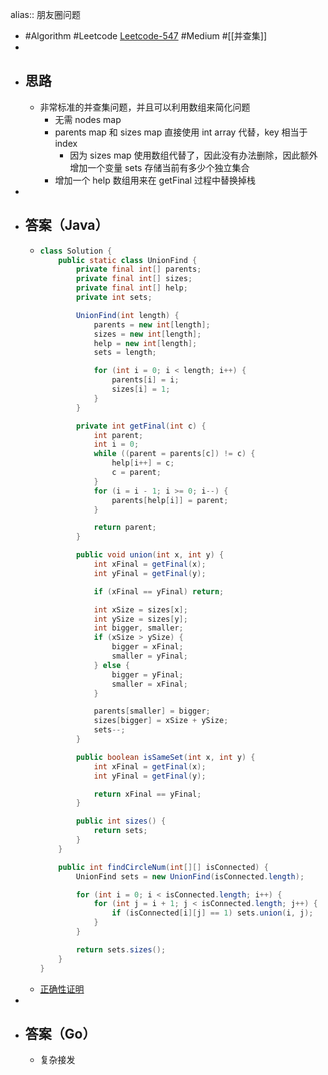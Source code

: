 alias:: 朋友圈问题

- #Algorithm #Leetcode [Leetcode-547](https://leetcode-cn.com/problems/number-of-provinces/) #Medium #[[并查集]]
-
- ## 思路
	- 非常标准的并查集问题，并且可以利用数组来简化问题
		- 无需 nodes map
		- parents map 和 sizes map 直接使用 int array 代替，key 相当于 index
			- 因为 sizes map 使用数组代替了，因此没有办法删除，因此额外增加一个变量 sets 存储当前有多少个独立集合
		- 增加一个 help 数组用来在 getFinal 过程中替换掉栈
-
- ## 答案（Java）
	- ```java
	  class Solution {
	      public static class UnionFind {
	          private final int[] parents;
	          private final int[] sizes;
	          private final int[] help;
	          private int sets;
	  
	          UnionFind(int length) {
	              parents = new int[length];
	              sizes = new int[length];
	              help = new int[length];
	              sets = length;
	  
	              for (int i = 0; i < length; i++) {
	                  parents[i] = i;
	                  sizes[i] = 1;
	              }
	          }
	  
	          private int getFinal(int c) {
	              int parent;
	              int i = 0;
	              while ((parent = parents[c]) != c) {
	                  help[i++] = c;
	                  c = parent;
	              }
	              for (i = i - 1; i >= 0; i--) {
	                  parents[help[i]] = parent;
	              }
	  
	              return parent;
	          }
	  
	          public void union(int x, int y) {
	              int xFinal = getFinal(x);
	              int yFinal = getFinal(y);
	  
	              if (xFinal == yFinal) return;
	  
	              int xSize = sizes[x];
	              int ySize = sizes[y];
	              int bigger, smaller;
	              if (xSize > ySize) {
	                  bigger = xFinal;
	                  smaller = yFinal;
	              } else {
	                  bigger = yFinal;
	                  smaller = xFinal;
	              }
	  
	              parents[smaller] = bigger;
	              sizes[bigger] = xSize + ySize;
	              sets--;
	          }
	  
	          public boolean isSameSet(int x, int y) {
	              int xFinal = getFinal(x);
	              int yFinal = getFinal(y);
	  
	              return xFinal == yFinal;
	          }
	  
	          public int sizes() {
	              return sets;
	          }
	      }
	  
	      public int findCircleNum(int[][] isConnected) {
	          UnionFind sets = new UnionFind(isConnected.length);
	  
	          for (int i = 0; i < isConnected.length; i++) {
	              for (int j = i + 1; j < isConnected.length; j++) {
	                  if (isConnected[i][j] == 1) sets.union(i, j);
	              }
	          }
	  
	          return sets.sizes();
	      }
	  }
	  ```
	- [正确性证明](https://leetcode.com/submissions/detail/633008238/)
-
- ## 答案（Go）
	- 复杂接发